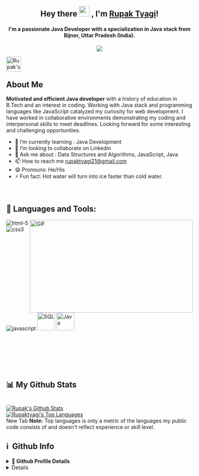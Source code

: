 <!-- <img src="https://github-readme-stats.vercel.app/api?username=Rupak&&show_icons=true&title_color=ffffff&icon_color=bb2acf&text_color=daf7dc&bg_color=151515">
<img src="https://github-readme-stats.vercel.app/api/top-langs/?username=Rupak&layout=compact">
 -->


<h2 align="center">
  Hey there <img src="https://media.giphy.com/media/hvRJCLFzcasrR4ia7z/giphy.gif" width="28"> , I'm <a href="">Rupak Tyagi</a>!
 </h2>
<h4 align="center">  I'm a passionate Java Developer with a specialization in Java stack from Bijnor, Uttar Pradesh (India). </h4>
<p align="center">
  <img src="https://readme-typing-svg.herokuapp.com/?lines=Passionate%20Coder;Self%20taught%20Programmer&center=true&width=500&height=50">
</p>


<a href="https://www.linkedin.com/in/rupaktyagi21/">

  <img align="left" alt="Rupak's LinkedIn" width="40px" src="https://raw.githubusercontent.com/peterthehan/peterthehan/master/assets/linkedin.svg" />
</a>

<br/>
<br/>


## About Me

<b>Motivated and efficient Java developer</b> with a history of education in B.Tech  and an interest in coding. Working with Java stack and programming languages like JavaScript catalyzed my curiosity for web development. I have worked in collaborative environments demonstrating my coding and interpersonal skills to meet deadlines. Looking forward for some interesting and challenging opportunities.


- 🔭 I’m currently learning : Java Development
- 👯 I’m looking to collaborate on Linkedin
- 💬 Ask me about : Data Structures and Algorithms, JavaScript, Java
- 📫 How to reach me rupaktyagi21@gmail.com
- 😄 Pronouns: He/His
- ⚡ Fun fact: Hot water will turn into ice faster than cold water.
 <br>
 
## 🚀 Languages and Tools:
 <img align="right" alt="GIF" clear = "both" src="https://github.com/abhisheknaiidu/abhisheknaiidu/blob/master/code.gif?raw=true" width="440" height="250" />
<p align="left"> 
    <img src="https://img.icons8.com/color/48/000000/html-5.png" alt="html-5"/> 
    <img src="https://img.icons8.com/color/48/000000/css3.png" alt="css3"/>
    <img src="https://img.icons8.com/color/48/000000/javascript.png" alt="javascript"/>
    <img src="https://miro.medium.com/max/1200/1*Oe7xavCj5qCBzwTbLDbPTg.jpeg" alt="SQL"  width="48" height="48"/>
    <img src="https://img.icons8.com/color/344/java-coffee-cup-logo--v1.png" alt="Java"  width="48" height="48" />
    
</p>

<br/>
<br/>
<br/>
<br/>
<br/>

## 📊 My Github Stats

<br/>
    <a href="https://github.com/Rupaktyagi/github-readme-stats"><img alt="Rupak's Github Stats" src="https://github-readme-stats.vercel.app/api?username=Rupaktyagi&show_icons=true&count_private=true&theme=chartreuse-dark&hide_border=true&bg_color=0D1117" /></a>
    </br>
  <a href="https://github.com/R/github-readme-stats"><img alt="Rupaktyagi's Top Languages" src="https://github-readme-stats.vercel.app/api/top-langs/?username=Rupaktyagi&langs_count=8&count_private=true&layout=compact&theme=react&hide_border=true&bg_color=0D1117" /></a>
  <br/>New Tab
  <b>Note:</b> Top languages is only a metric of the languages my public code consists of and doesn't reflect experience or skill level.
  
 <br>
 
 <h2>ℹ️ &nbsp;Github Info</h2>
<details>	
  <summary><b>🔎 Github Profile Details</b></summary>
<p align="center"><img height="180em" src="https://github-profile-summary-cards.vercel.app/api/cards/profile-details?username=Rupaktyagi&theme=github_dark" alt="Rupak's" align = "center"/></p>
</details>
<details>
<!--  <summary><b>🔥 Github Streaks</b></summary>
<p align="center"><img src="https://github-readme-streak-statskbiswal01s.herokuapp.com/?user=Rupaktyagi&theme=black-ice&hide_border=true&stroke=0000&background=0D1117&ring=e05397&fire=e05397&currStreakLabel=e05397" alt="Rupak" /></p>
</details> -->
<details>
<summary><b>📊 Github Contribution Graph</b></summary>
<p align="center"<a href="#"><img alt="Rupaktyagi" src="https://activity-graph.herokuapp.com/graph?username=Rupaktyagi&bg_color=0D1117&color=e05397&line=e05397&point=FFFFFF&hide_border=true&" /></a></p>
</details>
<details>   
 <summary><b>🏆 Github Achievements</b></summary>
<p align="center"> <a href="https://github.com/Rupaktyagi"><img src="https://github-profile-trophy.vercel.app/?username=Rupaktyagi&margin-w=5&theme=radical" alt="Rupak" /></a> </p>
 </details>


 <hr>
<p align="center">
    <i>Take a look at my repositories and let's get in touch!</i><br><br>
   <img alt="Thank You!" title="Thank You" src="https://img.shields.io/badge/Thank-You-ff69b4.svg"/>
</p>
Footer
© 2022 GitHub, Inc.
Footer navigation
Terms
Privacy
